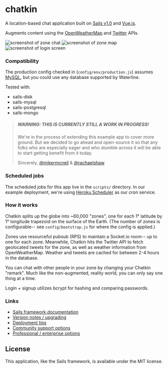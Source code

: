 # chatkin

A location-based chat application built on [Sails v1.0](http://sailsjs.com) and [Vue.js](https://vuejs.org/).

Augments content using the [OpenWeatherMap](http://openweathermap.org/) and [Twitter](https://dev.twitter.com/) APIs.

![screenshot of zone chat](https://cloud.githubusercontent.com/assets/618009/24832727/aa58edb6-1c7b-11e7-9fe0-753748755399.png)
![screenshot of zone map](https://cloud.githubusercontent.com/assets/618009/24832737/d8a6355c-1c7b-11e7-8cd8-dd629eec37df.png)
![screenshot of login screen](https://cloud.githubusercontent.com/assets/618009/24832755/584032ae-1c7c-11e7-8267-0a593f096261.png)


### Compatibility

The production config checked in (`config/env/production.js`) assumes [MySQL](https://www.mysql.com/), but you could use any database supported by Waterline.

Tested with:
+ sails-disk
+ sails-mysql
+ sails-postgresql
+ sails-mongo


> ##### WARNING: THIS IS CURRENTLY STILL A WORK IN PROGRESS!
>
> We're in the process of extending this example app to cover more ground.  But we decided to go ahead and open-source it so that any folks who are especially eager and who stumble across it will be able to start getting benefit from it today.
>
> Sincerely,
> [@mikermcneil](https://github.com/mikermcneil) &amp; [@rachaelshaw](https://github.com/rachaelshaw)


### Scheduled jobs

The scheduled jobs for this app live in the `scripts/` directory.  In our example deployment, we're using [Heroku Scheduler](https://devcenter.heroku.com/articles/scheduler) as our cron service.

### How it works

Chatkin splits up the globe into ~60,000 "zones", one for each 1° latitude by 1° longitude trapezoid on the surface of the Earth.  (The number of zones is configurable-- see `config/bootstrap.js` for where the config is applied.)

Zones use resourceful pubsub (RPS) to maintain a Socket.io room-- up to one for each zone.  Meanwhile, Chatkin hits the Twitter API to fetch geolocated tweets for the zone, as well as weather information from OpenWeatherMap.  Weather and tweets are cached for between 2-4 hours in the database.

You can chat with other people in your zone by changing your Chatkin "remark".
Much like the non-augmented, reality world, you can only say one thing at a time.

Login + signup utilizes bcrypt for hashing and comparing passwords.


### Links

+ [Sails framework documentation](https://sailsjs.com/documentation)
+ [Version notes / upgrading](https://sailsjs.com/documentation/upgrading/to-v-1-0)
+ [Deployment tips](https://sailsjs.com/documentation/concepts/deployment)
+ [Community support options](https://sailsjs.com/support)
+ [Professional / enterprise options](https://sailsjs.com/studio)


## License

This application, like the Sails framework, is available under the MIT license.
